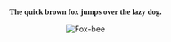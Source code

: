 <p align="center">
  <b style="font-family: 'Times New Roman', Times, serif;">The quick brown fox jumps over the lazy dog.</b>
</p>

<p align="center">
 
  <img src="https://github.com/Halfmedia/Halfmedia/assets/74425304/161e809e-e7ee-4561-b10e-77443579c845" alt="Fox-bee"/>
</p>

